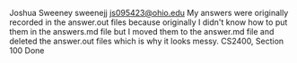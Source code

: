 Joshua Sweeney
sweenejj
js095423@ohio.edu
My answers were originally recorded in the answer.out files because originally I didn't know how to put them in the answers.md file but I moved them to the answer.md file and deleted the answer.out files which is why it looks messy.
CS2400, Section 100
Done